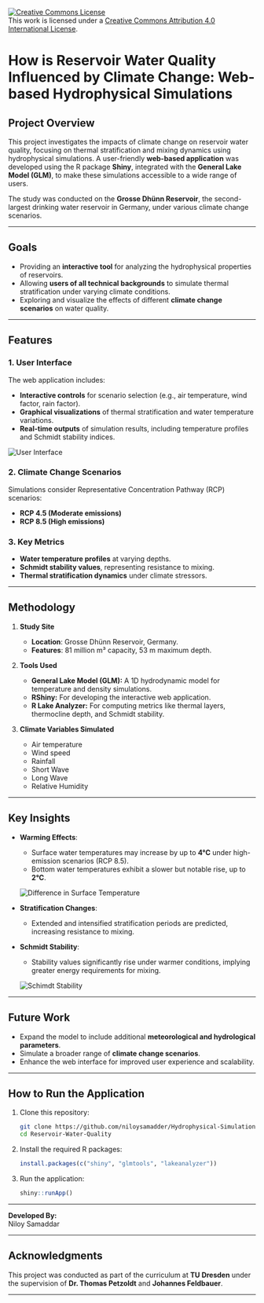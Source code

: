<a rel="license" href="http://creativecommons.org/licenses/by/4.0/"><img alt="Creative Commons License" style="border-width:0" src="https://i.creativecommons.org/l/by/4.0/88x31.png" /></a><br />This work is licensed under a <a rel="license" href="http://creativecommons.org/licenses/by/4.0/">Creative Commons Attribution 4.0 International License</a>.


# How is Reservoir Water Quality Influenced by Climate Change: Web-based Hydrophysical Simulations

## Project Overview

This project investigates the impacts of climate change on reservoir water quality, focusing on thermal stratification and mixing dynamics using hydrophysical simulations. A user-friendly **web-based application** was developed using the R package **Shiny**, integrated with the **General Lake Model (GLM)**, to make these simulations accessible to a wide range of users.

The study was conducted on the **Grosse Dhünn Reservoir**, the second-largest drinking water reservoir in Germany, under various climate change scenarios.

---

## Goals

- Providing an **interactive tool** for analyzing the hydrophysical properties of reservoirs.
- Allowing **users of all technical backgrounds** to simulate thermal stratification under varying climate conditions.
- Exploring and visualize the effects of different **climate change scenarios** on water quality.

---

## Features

### 1. **User Interface**
The web application includes:
- **Interactive controls** for scenario selection (e.g., air temperature, wind factor, rain factor).
- **Graphical visualizations** of thermal stratification and water temperature variations.
- **Real-time outputs** of simulation results, including temperature profiles and Schmidt stability indices.

![User Interface](https://github.com/niloysamadder/Hydrophysical-Simulation-of-Lake-Water-/blob/88926191a28a0230c1787805c77c0c7f1e08c3a9/User%20Interface.PNG)

### 2. **Climate Change Scenarios**
Simulations consider Representative Concentration Pathway (RCP) scenarios:
- **RCP 4.5 (Moderate emissions)**  
- **RCP 8.5 (High emissions)**  

### 3. **Key Metrics**
- **Water temperature profiles** at varying depths.
- **Schmidt stability values**, representing resistance to mixing.
- **Thermal stratification dynamics** under climate stressors.

---

## Methodology

1. **Study Site**  
   - **Location**: Grosse Dhünn Reservoir, Germany.  
   - **Features**: 81 million m³ capacity, 53 m maximum depth.  

2. **Tools Used**  
   - **General Lake Model (GLM):** A 1D hydrodynamic model for temperature and density simulations.  
   - **RShiny:** For developing the interactive web application.  
   - **R Lake Analyzer:** For computing metrics like thermal layers, thermocline depth, and Schmidt stability.  

3. **Climate Variables Simulated**  
   - Air temperature  
   - Wind speed  
   - Rainfall
   - Short Wave
   - Long Wave
   - Relative Humidity  

---

## Key Insights

- **Warming Effects**:  
  - Surface water temperatures may increase by up to **4°C** under high-emission scenarios (RCP 8.5).  
  - Bottom water temperatures exhibit a slower but notable rise, up to **2°C**.

  ![Difference in Surface Temperature](https://github.com/niloysamadder/Hydrophysical-Simulation-of-Lake-Water-/blob/88926191a28a0230c1787805c77c0c7f1e08c3a9/Image%202D%20of%20Lake%20stratification%20with%20changed%20atmospheric%20temperature.png)

- **Stratification Changes**:  
  - Extended and intensified stratification periods are predicted, increasing resistance to mixing.  

- **Schmidt Stability**:  
  - Stability values significantly rise under warmer conditions, implying greater energy requirements for mixing.

  ![Schimdt Stability](https://github.com/niloysamadder/Hydrophysical-Simulation-of-Lake-Water-/blob/88926191a28a0230c1787805c77c0c7f1e08c3a9/Schmidt%20Stability.png)

---

## Future Work

- Expand the model to include additional **meteorological and hydrological parameters**.  
- Simulate a broader range of **climate change scenarios**.  
- Enhance the web interface for improved user experience and scalability.  

---

## How to Run the Application

1. Clone this repository:
   ```bash
   git clone https://github.com/niloysamadder/Hydrophysical-Simulation-of-Lake-Water.git
   cd Reservoir-Water-Quality
   ```

2. Install the required R packages:
   ```R
   install.packages(c("shiny", "glmtools", "lakeanalyzer"))
   ```

3. Run the application:
   ```R
   shiny::runApp()
   ```

---
**Developed By:**  
Niloy Samaddar 

----
## Acknowledgments

This project was conducted as part of the curriculum at **TU Dresden** under the supervision of **Dr. Thomas Petzoldt** and **Johannes Feldbauer**.

---

